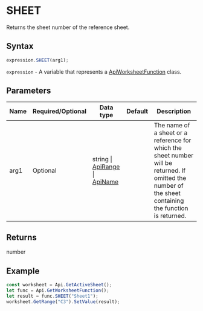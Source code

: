 # SHEET

Returns the sheet number of the reference sheet.

## Syntax

```javascript
expression.SHEET(arg1);
```

`expression` - A variable that represents a [ApiWorksheetFunction](../ApiWorksheetFunction.md) class.

## Parameters

| **Name** | **Required/Optional** | **Data type** | **Default** | **Description** |
| ------------- | ------------- | ------------- | ------------- | ------------- |
| arg1 | Optional | string \| [ApiRange](../../ApiRange/ApiRange.md) \| [ApiName](../../ApiName/ApiName.md) |  | The name of a sheet or a reference for which the sheet number will be returned. If omitted the number of the sheet containing the function is returned. |

## Returns

number

## Example



```javascript editor-
const worksheet = Api.GetActiveSheet(); 
let func = Api.GetWorksheetFunction();
let result = func.SHEET("Sheet1");
worksheet.GetRange("C3").SetValue(result);

```
